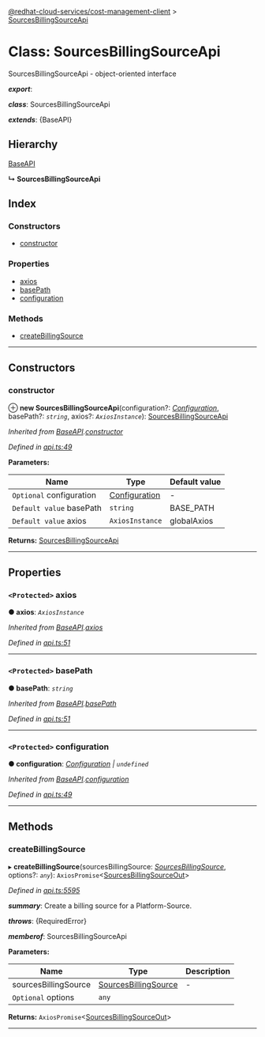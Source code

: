 [@redhat-cloud-services/cost-management-client](../README.md) > [SourcesBillingSourceApi](../classes/sourcesbillingsourceapi.md)

# Class: SourcesBillingSourceApi

SourcesBillingSourceApi - object-oriented interface

*__export__*: 

*__class__*: SourcesBillingSourceApi

*__extends__*: {BaseAPI}

## Hierarchy

 [BaseAPI](baseapi.md)

**↳ SourcesBillingSourceApi**

## Index

### Constructors

* [constructor](sourcesbillingsourceapi.md#constructor)

### Properties

* [axios](sourcesbillingsourceapi.md#axios)
* [basePath](sourcesbillingsourceapi.md#basepath)
* [configuration](sourcesbillingsourceapi.md#configuration)

### Methods

* [createBillingSource](sourcesbillingsourceapi.md#createbillingsource)

---

## Constructors

<a id="constructor"></a>

###  constructor

⊕ **new SourcesBillingSourceApi**(configuration?: *[Configuration](configuration.md)*, basePath?: *`string`*, axios?: *`AxiosInstance`*): [SourcesBillingSourceApi](sourcesbillingsourceapi.md)

*Inherited from [BaseAPI](baseapi.md).[constructor](baseapi.md#constructor)*

*Defined in [api.ts:49](https://github.com/RedHatInsights/javascript-clients/blob/master/packages/cost-management/api.ts#L49)*

**Parameters:**

| Name | Type | Default value |
| ------ | ------ | ------ |
| `Optional` configuration | [Configuration](configuration.md) | - |
| `Default value` basePath | `string` |  BASE_PATH |
| `Default value` axios | `AxiosInstance` |  globalAxios |

**Returns:** [SourcesBillingSourceApi](sourcesbillingsourceapi.md)

___

## Properties

<a id="axios"></a>

### `<Protected>` axios

**● axios**: *`AxiosInstance`*

*Inherited from [BaseAPI](baseapi.md).[axios](baseapi.md#axios)*

*Defined in [api.ts:51](https://github.com/RedHatInsights/javascript-clients/blob/master/packages/cost-management/api.ts#L51)*

___
<a id="basepath"></a>

### `<Protected>` basePath

**● basePath**: *`string`*

*Inherited from [BaseAPI](baseapi.md).[basePath](baseapi.md#basepath)*

*Defined in [api.ts:51](https://github.com/RedHatInsights/javascript-clients/blob/master/packages/cost-management/api.ts#L51)*

___
<a id="configuration"></a>

### `<Protected>` configuration

**● configuration**: *[Configuration](configuration.md) \| `undefined`*

*Inherited from [BaseAPI](baseapi.md).[configuration](baseapi.md#configuration)*

*Defined in [api.ts:49](https://github.com/RedHatInsights/javascript-clients/blob/master/packages/cost-management/api.ts#L49)*

___

## Methods

<a id="createbillingsource"></a>

###  createBillingSource

▸ **createBillingSource**(sourcesBillingSource: *[SourcesBillingSource](../interfaces/sourcesbillingsource.md)*, options?: *`any`*): `AxiosPromise`<[SourcesBillingSourceOut](../interfaces/sourcesbillingsourceout.md)>

*Defined in [api.ts:5595](https://github.com/RedHatInsights/javascript-clients/blob/master/packages/cost-management/api.ts#L5595)*

*__summary__*: Create a billing source for a Platform-Source.

*__throws__*: {RequiredError}

*__memberof__*: SourcesBillingSourceApi

**Parameters:**

| Name | Type | Description |
| ------ | ------ | ------ |
| sourcesBillingSource | [SourcesBillingSource](../interfaces/sourcesbillingsource.md) |  \- |
| `Optional` options | `any` |

**Returns:** `AxiosPromise`<[SourcesBillingSourceOut](../interfaces/sourcesbillingsourceout.md)>

___

